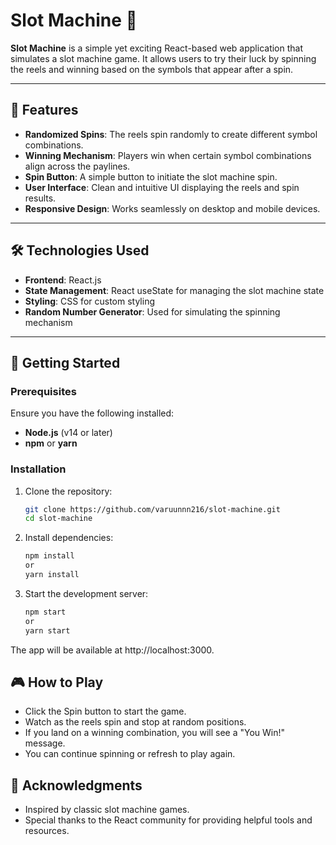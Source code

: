 # Slot Machine 🎰

**Slot Machine** is a simple yet exciting React-based web application that simulates a slot machine game. It allows users to try their luck by spinning the reels and winning based on the symbols that appear after a spin.

---

## 🌟 Features
- **Randomized Spins**: The reels spin randomly to create different symbol combinations.
- **Winning Mechanism**: Players win when certain symbol combinations align across the paylines.
- **Spin Button**: A simple button to initiate the slot machine spin.
- **User Interface**: Clean and intuitive UI displaying the reels and spin results.
- **Responsive Design**: Works seamlessly on desktop and mobile devices.

---

## 🛠️ Technologies Used
- **Frontend**: React.js
- **State Management**: React useState for managing the slot machine state
- **Styling**: CSS for custom styling
- **Random Number Generator**: Used for simulating the spinning mechanism

---

## 🚀 Getting Started

### Prerequisites
Ensure you have the following installed:
- **Node.js** (v14 or later)
- **npm** or **yarn**

### Installation

1. Clone the repository:
   ```bash
   git clone https://github.com/varuunnn216/slot-machine.git
   cd slot-machine
2. Install dependencies:

   ```bash
   npm install
   or
   yarn install

3. Start the development server:

   ```bash
   npm start
   or
   yarn start

The app will be available at http://localhost:3000.

## 🎮 How to Play
- Click the Spin button to start the game.
- Watch as the reels spin and stop at random positions.
- If you land on a winning combination, you will see a "You Win!" message.
- You can continue spinning or refresh to play again.

## 🌟 Acknowledgments
- Inspired by classic slot machine games.
- Special thanks to the React community for providing helpful tools and resources.
